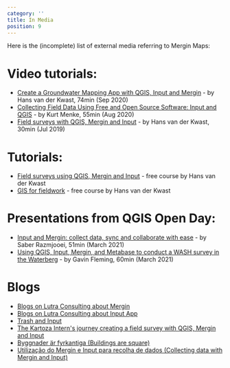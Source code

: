 ```yaml
---
category: ''
title: In Media
position: 9
---
```


Here is the (incomplete) list of external media referring to Mergin Maps:

# Video tutorials:
 - [Create a Groundwater Mapping App with QGIS, Input and Mergin](https://www.youtube.com/watch?v=nlOFbBO40NY) - by Hans van der Kwast, 74min (Sep 2020)
 - [Collecting Field Data Using Free and Open Source Software: Input and QGIS](https://www.youtube.com/watch?v=PhLnwk7bAC0) - by Kurt Menke, 55min (Aug 2020)
 - [Field surveys with QGIS, Mergin and Input](https://www.youtube.com/watch?v=8AZ9gPAhL_4) - by Hans van der Kwast, 30min (Jul 2019)

# Tutorials:
 - [Field surveys using QGIS, Mergin and Input](https://ocw.un-ihe.org/mod/book/view.php?id=5497) - free course by Hans van der Kwast
 - [GIS for fieldwork](https://courses.gisopencourseware.org/course/view.php?id=46) - free course by Hans van der Kwast

# Presentations from QGIS Open Day:
 - [Input and Mergin: collect data, sync and collaborate with ease](https://www.youtube.com/watch?v=UT5xcvcNQR0) - by Saber Razmjooei, 51min (March 2021)
 - [Using QGIS, Input, Mergin, and Metabase to conduct a WASH survey in the Waterberg](https://www.youtube.com/watch?v=lxgUY7zcH1Q) - by Gavin Fleming, 60min (March 2021)

# Blogs 
- [Blogs on Lutra Consulting about Mergin](https://www.lutraconsulting.co.uk/blog/categories/mergin/)
- [Blogs on Lutra Consulting about Input App](https://www.lutraconsulting.co.uk/blog/categories/input/)
- [Trash and Input](http://www.northrivergeographic.com/archives/trash-and-input)
- [The Kartoza Intern's journey creating a field survey with QGIS, Mergin and Input](https://www.kartoza.com/en/blog/the-kartoza-interns-journey-creating-a-field-survey-with-qgis-mergin-and-input-a-short-guide-with-tips-and-tricks/)
- [Byggnader är fyrkantiga (Buildings are square)](https://geosupportsystem.se/2021/04/26/byggnader-ar-fyrkantiga/)
- [Utilização do Mergin e Input para recolha de dados (Collecting data with Mergin and Input)](https://www.youtube.com/watch?v=Vk0_qTcSuVw)
